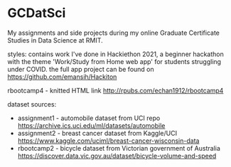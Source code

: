 # GCDatSci
My assignments and side projects during my online Graduate Certificate Studies in Data Science at RMIT.

styles: contains work I've done in Hackiethon 2021, a beginner hackathon with the theme 'Work/Study from Home web app' for students struggling under COVID. the full app project can be found on https://github.com/emansih/Hackiton 

rbootcamp4 - knitted HTML link http://rpubs.com/echan1912/rbootcamp4

dataset sources:
* assignment1 - automobile dataset from UCI repo https://archive.ics.uci.edu/ml/datasets/automobile
* assignment2 - breast cancer dataset from Kaggle/UCI https://www.kaggle.com/uciml/breast-cancer-wisconsin-data
* rbootcamp2 - bicycle dataset from Victorian government of Australia https://discover.data.vic.gov.au/dataset/bicycle-volume-and-speed

